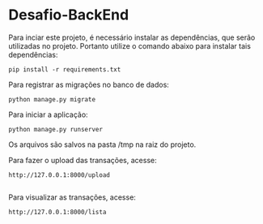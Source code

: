 # Desafio-BackEnd

Para inciar este projeto, é necessário instalar as dependências, que serão utilizadas no projeto. Portanto utilize o comando abaixo para instalar tais dependências:

```
pip install -r requirements.txt
```

Para registrar as migrações no banco de dados:

```
python manage.py migrate
```

Para iniciar a aplicação:

```
python manage.py runserver
```

Os arquivos são salvos na pasta /tmp na raiz do projeto.

Para fazer o upload das transações, acesse:

```
http://127.0.0.1:8000/upload


```
Para visualizar as transações, acesse:

```
http://127.0.0.1:8000/lista
```